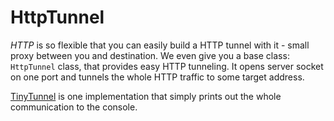 
# HttpTunnel

*HTTP* is so flexible that you can easily build a HTTP tunnel with it -
small proxy between you and destination. We even give you a base class:
`HttpTunnel` class, that provides easy HTTP tunneling. It opens server
socket on one port and tunnels the whole HTTP traffic to some target
address.

[TinyTunnel][1] is one implementation that simply prints
out the whole communication to the console.


[1]: https://github.com/oblac/tools/blob/master/src/main/java/jodd/tools/http/TinyTunnel.java
